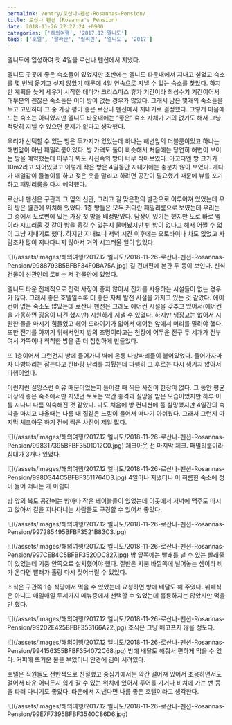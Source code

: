 ```yaml
---
permalink: /entry/로산나-펜션-Rosannas-Pension/
title: 로산나 펜션 (Rosanna's Pension)
date: 2018-11-26 22:22:24 +0900
categories: ['해외여행', '2017.12 엘니도']
tags: ['호텔', '팔라완', '필리핀', '엘니도', '2017']
---
```



엘니도에 입성하여 첫 4일을 로산나 펜션에서 지냈다.

엘니도 곳곳에 좋은 숙소들이 있었지만 초반에는 엘니도 타운내에서 지내고 싶었고 숙소를 몇 번씩 옮기고 싶지 않았기 때문에 4일 연속으로 지낼 수 있는 숙소를 찾았다. 하지만 계획을 늦게 세우기 시작한 데다가 크리스마스 휴가 기간이라 최성수기 기간이어서 대부분의 괜찮은 숙소들은 이미 방이 없는 경우가 많았다.
그래서 남은 몇개의 숙소들을 두고 고민하다 그 중 가장 평이 좋은 로산나 펜션에서 지내기로 결정했다. 그렇게 마음에 드는 숙소는 아니었지만 엘니도 타운내에는 “좋은” 숙소 자체가 거의 없기도 해서 그냥 적당히 지낼 수 있으면 문제가 없다고 생각했다.

우리가 선택할 수 있는 방은 두가지가 있었는데 하나는 해변앞의 더블룸이었고 하나는 해변앞이 아닌 패밀리룸이었다.
방 가격도 둘이 비슷해서 처음에는 당연히 해변이 보이는 방을 예약했는데 아무리 봐도 사진속의 방이 너무 작아보였다. 아고다엔 방 크기가 10m2라고 되어있었고 이렇게 작은 방은 4일동안 지내기에는 충분치 않아 보였다. 게다가 매일같이 물놀이를 하고 젖은 옷을 말리고 하려면 공간이 필요했기 때문에 뷰를 포기하고 패밀리룸을 다시 예약했다.

로산나 펜션은 구관과 그 옆의 신관, 그리고 길 맞은편의 별관으로 이루어져 있었는데 우리 방은 별관에 위치해 있었다.
1층 방들은 모두 커다란 패밀리룸으로 보였는데 우리는 그 중에서 도로변에 있는 가장 첫 방을 배정받았다.
담장이 있기는 했지만 도로 바로 옆이라 시끄러울 것 같아 방을 옮길 수 있는지 물어봤지만 빈 방이 없다고 해서 어쩔 수 없이 그냥 지내기로 했다. 하지만 지내보니 저녁 시간 이후에는 오토바이나 차도 없었고 사람조차 많이 지나다니지 않아서 거의 시끄러울 일이 없었다.

![](/assets/images/해외여행/2017.12 엘니도/2018-11-26-로산나-펜션-Rosannas-Pension/9988793B5BFBF34F0BA75A.jpg)
길 건너편에 본관 두 동이 보인다. 신식 건물이 신관인데 로비는 저 건물안에 있었다.

엘니도 타운 전체적으로 전력 사정이 좋지 않아서 전기를 사용하는 시설들이 없는 경우가 많다. 그래서 좋은 호텔일수록 더 좋은 자체 발전 시설을 가지고 있는 것 같았다.
에어컨이 없는 숙소도 많았는데 로산나 펜션은 그래도 에어컨 시설을 갖추고 있어서(에어컨을 가동하면 굉음이 나긴 했지만) 시원하게 지낼 수 있었다. 하지만 냉장고는 없어서 시원한 물을 마시기 힘들었고 헤어 드라이기가 없어서 에어컨 앞에서 머리를 말려야 했다.
또한 전기를 아끼기 위해서인지 방의 조명이라고는 천장에 어두운 전구 두 세개가 전부여서 가뜩이나 칙칙한 방을 좀 더 침침하게 만들었다.

또 1층이어서 그런건지 방에 들어가니 벽에 온통 나방파리들이 붙어있었다. 들어가자마자 나방파리는 잡는다고 한바탕 난리를 치뤘는데 다행히 그 후로는 다시 생기지 않아서 다행이었다.

이런저런 실망스런 이유 때문이었는지 들어갈 때 찍은 사진이 한장이 없다.
그 동안 평균 이상의 좋은 숙소에서만 지냈던 토토는 약간 충격과 실망을 받은 모습이었지만 하루 이틀 지나니 나름 익숙해진 것 같았다. 나도 처음에 방 컨디션에 좀 실망했지만 4일간의 숙박을 마치고 나올때는 나름 내 집같은 느낌이 들어서 떠나기 아쉬웠다. 그래서 그런지 마지막 체크아웃 하기 전에 찍은 사진이 제일 많다.

![](/assets/images/해외여행/2017.12 엘니도/2018-11-26-로산나-펜션-Rosannas-Pension/998317395BFBF3501012C0.jpg)
체크아웃 전 마지막 체크. 패밀리룸이라 침대가 3개나 있었다.

![](/assets/images/해외여행/2017.12 엘니도/2018-11-26-로산나-펜션-Rosannas-Pension/998D344C5BFBF3511764D3.jpg)
4일이나 지냈더니 이 허름한 숙소에 정이 들어 떠나는 게 아쉽다.

방 앞의 복도 공간에는 방마다 작은 테이블들이 있었는데 이곳에서 저녁에 맥주도 마시고 앉아서 길을 지나다니는 사람들도 구경할 수 있어서 좋았다.

![](/assets/images/해외여행/2017.12 엘니도/2018-11-26-로산나-펜션-Rosannas-Pension/997285495BFBF3521B83C3.jpg)

![](/assets/images/해외여행/2017.12 엘니도/2018-11-26-로산나-펜션-Rosannas-Pension/997CEB4C5BFBF3520DC827.jpg)
방 앞쪽에는 빨래를 널 수 있는 빨래줄이 있었는데 기둥 안쪽으로 설치했어야 했다. 절반은 지붕 바깥쪽에 널어놓는 셈이라 비가 온다면 빨래가 홀랑 다시 젖어버릴 수 있었다.


조식은 구관쪽 1층 식당에서 먹을 수 있었는데 요청하면 방에 배달도 해 주었다.
뷔페식은 아니고 매일매일 두세가지 메뉴중에서 선택할 수 있었는데 훌륭하지는 않았지만 먹을만 했다.

![](/assets/images/해외여행/2017.12 엘니도/2018-11-26-로산나-펜션-Rosannas-Pension/99202E425BFBF353166A22.jpg)
조식은 그냥 배고프지 않을 정도다.

![](/assets/images/해외여행/2017.12 엘니도/2018-11-26-로산나-펜션-Rosannas-Pension/994156355BFBF354072C68.jpg)
방에 배달도 해줘서 편하게 먹을 수 있다. 커피에 뜨거운 물을 부었더니 안경에 김이 서려있다.


호텔은 직원들도 전반적으로 친절했고 중심가에서는 약간 떨어져 있어서 조용하면서도 걸어서 타운 어디든지 쉽게 갈 수 있는 위치에 있어서 투어를 가거나 비치에 가는 밴 등을 타러 다니기도 좋았다. 타운에서 지낸다면 나름 좋은 호텔이라고 생각한다.


![](/assets/images/해외여행/2017.12 엘니도/2018-11-26-로산나-펜션-Rosannas-Pension/99E7F7395BFBF3540C86D6.jpg)









